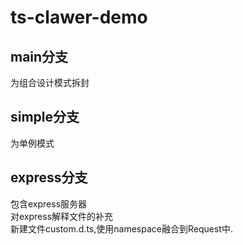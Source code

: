 # ts-clawer-demo
## main分支
为组合设计模式拆封

## simple分支
为单例模式
## express分支
包含express服务器   
对express解释文件的补充   
新建文件custom.d.ts,使用namespace融合到Request中.